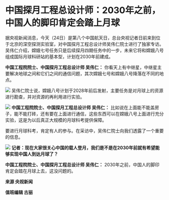 # 中国探月工程总设计师：2030年之前，中国人的脚印肯定会踏上月球

据央视新闻消息，今天（24日）是第八个中国航天日，总台央视记者日前来到位于北京的深空探测实验室，对中国探月工程总设计师吴伟仁院士进行了独家专访。吴伟仁介绍，嫦娥七号任务只是后续探月四期任务中的一步，未来它将和嫦娥八号组成国际月球科研站的基本型，计划在2030年前建成。

**中国工程院院士、中国探月工程总设计师 吴伟仁：**
你看天上有中继星，中继星主要解决地球之间和它们之间的通信问题，其次嫦娥七号和嫦娥八号降落在不同的地点。

![](https://inews.gtimg.com/newsapp_bt/0/15783176364/1000)
吴伟仁院士说，嫦娥八号计划于2028年前后发射，主要任务是对月球上的资源进行勘查，并对资源的再利用进行实验。

![](https://inews.gtimg.com/newsapp_bt/0/15783176365/1000)
**中国工程院院士、中国探月工程总设计师 吴伟仁：**
比如说在上面能不能盖房子，能不能打砖，还有要在上面进行通信，这些东西可以在嫦娥八号上面进行充分实验，这是为以后真正大规模的月球科考提供保障。

要进行月球科考，肯定有人的参与。在采访中，吴伟仁院士向我们透露了一个重要的信息。

![](https://inews.gtimg.com/newsapp_bt/0/15783176412/1000)
**记者：现在大家很关心中国的载人登月，我们是不是在2030年前就有希望能够实现中国人到达月球了？**

**中国工程院院士、中国探月工程总设计师 吴伟仁：** 2030年之前，中国人的脚印肯定会踏在月球上去，这没问题的。

**来源 央视新闻**

**值班编辑 古丽**

